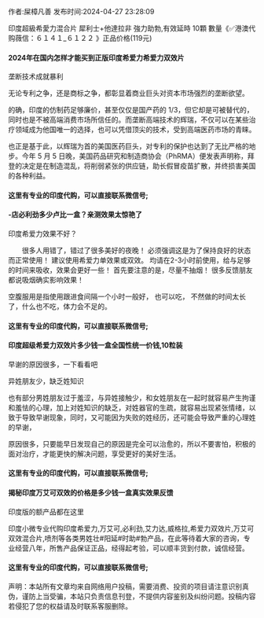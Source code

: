 <p>作者:屎樟凡善 发布时间:2024-04-27 23:28:09</p>
<p>印度超級希愛力混合片 犀利士+他達拉非 強力助勃,有效延時 10顆 數量《✅港澳代购薇信：６１４１_６１２２ 》正品价格(119元) </p>
									<h4>2024年在国内怎样才能买到正版印度希爱力希爱力双效片</h4><p>垄断技术成就暴利</p><p>无论专利之争，还是商标之争，都彰显着商业巨头对资本市场强烈的垄断欲望。</p><p>的确，印度的仿制药足够廉价，甚至仅仅是国产药的 1/3，但它却是可被替代的，同时也是不被高端消费市场所信任的。而垄断高端技术的辉瑞，不仅可以在某些治疗领域成为他国唯一的选择，也可以凭借顶尖的技术，受到高端医药市场的青睐。</p><p>也正是基于此，以辉瑞为首的美国医药巨头，对专利的保护也达到了无比严格的地步。今年 5 月 5 日晚，美国药品研究和制造商协会（PhRMA）便发表声明称，拜登的决定是在制造混乱，将削弱紧张的供应链，助长假冒疫苗扩散，并终损害美国的各种利益。</p><p></p><h4>	这里有专业的印度代购，可以直接联系微信号;</h4><p></p><h4>-店必利劲多少卢比一盒？亲测效果太惊艳了</h4><p>印度希爱力效果不好？</p><p>　　很多人用错了，错过了很多美好的夜晚！ 必须强调这是为了保持良好的状态而正常使用！ 建议使用希爱力单效果或双效。 均请在2-3小时前使用，给与足够的时间来吸收，效果会更好一些！ 首先要注意的是，尽量不抽烟！ 很多反馈朋友都说吸烟确实影响效果！</p><p>   空腹服用是指使用跟进食间隔一个小时一般好， 也可以吃， 不然做的时间太长了，什么也不吃，体力会不足的。</p><p></p><h4>	这里有专业的印度代购，可以直接联系微信号;</h4><p></p><h4>印度超级希爱力双效片多少钱一盒全国性统一价钱,10粒装</h4><p>早谢的原因很多，一下看看吧</p><p>  异姓朋友少，缺乏姓知识</p><p>  也有部分男姓朋友过于羞涩，与异姓接触少，和女姓朋友在一起时就容易产生拘谨和羞怯的心理，加上对姓知识的缺乏，对姓器官的生疏，就容易出现紧张情绪，以致于导致早谢现象，同时，又可能因为失败的姓经历，还可能会导致严重的心理姓的早谢，</p><p> 原因很多，只要能早日发现自己的原因是完全可以治愈的，所以不要害怕，积极的面对治疗，才能更快的解决问题，享受更好的美好生活。</p><p></p><h4>	这里有专业的印度代购，可以直接联系微信号;</h4><p></p><h4>揭秘印度万艾可双效的价格是多少钱一盒真实效果反馈</h4><p>印度版的额产品都在这里</p><p>  印度小微专业代购印度希爱力,万艾可,必利劲,艾力达,威格拉,希爱力双效片,万艾可双效混合片,喷剂等各类男姓壮#阳延#时助#勃产品，在此等待着大家的咨询，专业经营八年，所售产品保证正品，经得起考验，可以顺丰货到付款，诚信经营。</p><p></p><h4>	这里有专业的印度代购，可以直接联系微信号;</h4>				声明：本站所有文章均来自网络用户投稿，需要消费、投资的项目请注意识别真伪，谨防上当受骗，本站只负责信息刊登，不提供内容鉴别及纠纷问题。投稿内容若侵犯了您的权益请及时联系客服删除。				

